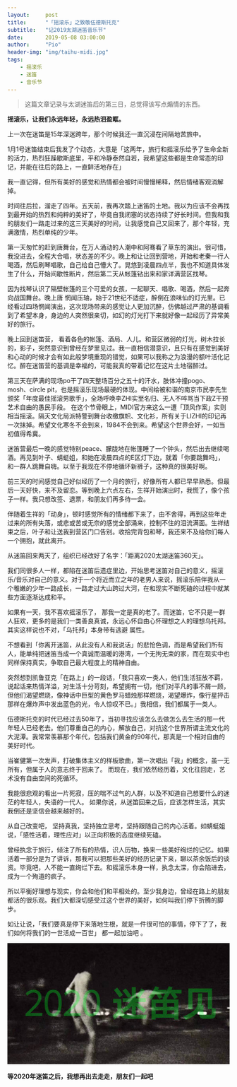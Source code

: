 ```yaml
---
layout:     post
title:      "「摇滚乐」之致敬伍德斯托克"
subtitle:   "记2019太湖迷笛音乐节"
date:       2019-05-08 03:00:00
author:     "Pio"
header-img: "img/taihu-midi.jpg"
tags:
	- 摇滚乐
    - 迷笛
    - 音乐节
---
```


> 这篇文章记录与太湖迷笛后的第三日，总觉得该写点煽情的东西。


**摇滚乐，让我们永远年轻，永远热泪盈眶。**

上一次在迷笛是15年深迷跨年，那个时候我还一直沉浸在间隔地苦旅中。

1月1号迷笛结束后我发了个动态，大意是「这两年，旅行和摇滚乐给予了生命全新的活力，热烈狂躁歇斯底里，平和冷静泰然自若，我希望这些都是生命常态的印记，并能在往后的路上，一直鲜活地存在」

我一直记得，但所有美好的感觉和热情都会被时间慢慢稀释，然后情绪客观消解掉。

时间往后拉，溜走了四年。五天前，我再次踏上迷笛的土地。我以为应该不会再找到最开始的热烈和纯粹的美好了，毕竟自我闭塞的状态持续了好长时间。但我和我的朋友们一路走过来的这三天美好的时间，让我感觉自己又回来了，那个年轻，充满激情，热烈单纯的少年。

第一天匆忙的赶到唐舞台，在万人涌动的人潮中和阿骞看了草东的演出。很可惜，我没进去，全程大合唱，状态差的不少。晚上和让让回到营地，开始和老秦一行人喝酒，然后刷琴唱歌，自己给自己懵大了。晃悠到凌晨四点半，我也不知道具体发生了什么，开始间歇性断片，然后第二天从帐篷钻出来和家详满营区找琴。

因为找琴认识了隔壁帐篷的三个可爱的女孩，一起聊天、唱歌、喝酒，然后一起奔向战国舞台。晚上唐 惘闻压轴，始于21世纪不适症，醉倒在浪味仙的灯光里。已经看过四场惘闻演出，这次现场带来的感觉让人更加沉醉，仿佛越过严肃的基调看到了希望本身，身边的人突然很亲切，如幻的灯光打下来就好像一起经历了异常美好的旅行。

晚上回到迷笛营， 看着各色的帐篷、酒局、人儿。和营区微弱的灯光，树木拉长的，影子，突然意识到曾经在梦里见过。我一直相信潜意识，且只有在感觉到美好和心动的时候才会有如此般梦境重现的错觉，如果可以我称之为浪漫的额叶活化记忆。醉在迷笛营的基调是幸福的，可能我真的带着记忆在这片土地宿醉过。

第三天在萨满的现场po干了四天整场百分之五十的汗水，肢体冲撞pogo、mosh、circle pit，也是摇滚乐现场最硬的体现。中间给被和谐的南京市民李先生颁奖「年度最佳摇滚男歌手」，全场呼唤李ZHI实至名归、无人不啐骂当下政Z干预艺术自由的愚民手段。 在这个节骨眼上，MIDI官方来这么一遭「顶风作案」实则相当摇滚。隔天文化局派特警到舞台收缴旗帜、文化衫，所有关于LIZHI的印记再一次抹掉。希望文化寒冬不会到来，1984不会到来。希望这个世界会好，一如当初值得希冀。

迷笛营最后一晚的感觉特别peace、朦胧地在帐篷睡了一个钟头，然后出去继续喝酒。再见到叶子、蜻蜓姐，和她在凌晨四点的E区灯下边，就着「你要跳舞吗」，和一群人跳舞自嗨。以至于我现在不停地循环新裤子，这种真的很美好啊。

前三天的时间感觉自己好似经历了一个月的旅行，好像所有人都已早早熟悉。但最后一天好快，来不及留恋。等到晚上六点左右，生祥开始演出时，我慌了，像个孩子一样。我只想改签、退票，和朋友们再多待一会。

伴随着生祥的「动身」，顿时感觉所有的情绪都下来了，由不舍得，再到这些年走过来的所有失落，或悲或苦或无奈的感觉全部涌来，控制不住的泪流满面。生祥结束之后，叶子和让送我到营区门口告别。收拾完背包和琴，我还来不及给你们每人一个拥抱，就此离开。

从迷笛回来两天了，组织已经改好了名字：「距离2020太湖迷笛360天」。

我们同很多人一样，都陷在迷笛后遗症里边，开始思考迷笛对自己的意义，摇滚乐/音乐对自己的意义。对于一个将近而立之年的老男人来说，摇滚乐陪伴我从一个稚嫩的少年一路成长，一路走过大山跨过大河，在和现实不断死磕的过程中就某些方面逐渐达成和平。

如果有一天，我不喜欢摇滚乐了， 那我一定是真的老了。而迷笛，它不只是一群人狂欢，更多的是我们一类善良真诚，永远心怀自由心怀理想之人的理想乌托邦。其实这样说也不对，「乌托邦」本身带有逃避 属性。

不想看到「你离开迷笛，从此没有人和我说话」的悲怆色调，而是希望我们所有人，能单纯把迷笛当成一个真诚而温暖的港湾，一个无拘无束的家，而在现实中也同样保持真实，争取自己最大程度上的精神自由。 

突然想到凯鲁亚克「在路上」的一段话，「我只喜欢一类人，他们生活狂放不羁，说起话来热情洋溢，对生活十分苛刻，希望拥有一切，他们对平凡的事不屑一顾，但他们渴望燃烧，像神话中巨型的黄色罗马蜡烛那样燃烧，渴望爆炸，像行星抨击那样在爆炸声中发出蓝色的光，令人惊叹不已。」我相信，我们都属于一类人。

伍德斯托克的时代已经过去50年了，当初寻找应该怎么去做怎么去生活的那一代年轻人已经老去。他们尊重自己的内心，解放自己，对抗这个世界所谓主流文化的大泥潭。我常常羡慕那个年代，包括我们黄金的90年代，那真是一个相对自由的美好时代。

当崔健第一次发声，打破集体主义的样板歌曲，第一次唱出「我」的概念，虽一无所有，但属于人的意志终于回来了。 而现在，我们依然经历着，文化往回走，艺术没有自由空间的死循环。

我能很悲观的看出一片死寂，压的喘不过气的人群，以及不知道自己想要什么的迷茫的年轻人，失语的一代人。 如果你说，从迷笛回来之后，应该怎样生活，其实我倒还是坚信会越来越好的。

从自己改变吧， 坚持真我，坚持独立思考，坚持跟随自己的内心活着。如蜻蜓姐说，「感性活着，理性应对」以正向积极的态度继续死磕。

曾经执念于旅行，倾注了所有的热情，识人历物，换来一些美好绚烂的记忆。如果活着一部分是为了讲诉，那我可以把那些美好的经历记录下来，聊以茶余饭后的谈资。毕竟吧，人不能一直绚烂下去。和摇滚乐本身一样，执念太深，你会陷进去，成为一个殉道的疯子。

所以平衡好理想与现实，你会和他们和平相处的。至少我身边，曾经在路上的朋友都活的很乐观。我们大都深切感受过这个世界的美好，如何叫我们停下折腾的脚步。

如让让说，「我们要真是停下来落地生根，就是一件很可怕的事情，停下了了，我们如何将我们的一世活成一百世」 都一起加油吧 。

![img](/img/in-post/2020-bye-midi.jpg)

**等2020年迷笛之后，我想再出去走走，朋友们一起吧**
    
    

    

